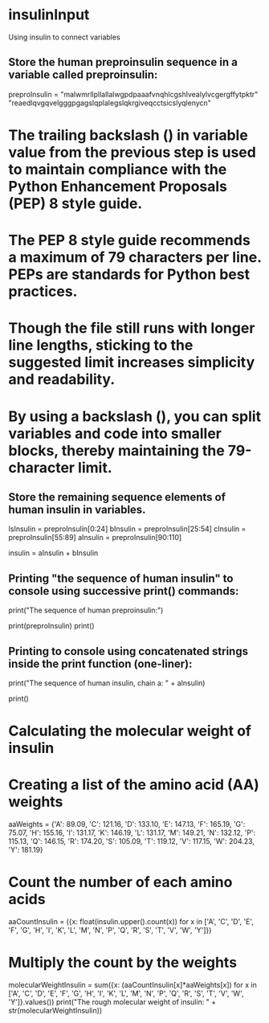# insulinInput
Using insulin to connect variables


## Store the human preproinsulin sequence in a variable called preproinsulin:

preproInsulin = "malwmrllpllallalwgpdpaaafvnqhlcgshlvealylvcgergffytpktr" \
"reaedlqvgqvelgggpgagslqplalegslqkrgiveqcctsicslyqlenycn"

# The trailing backslash (\) in variable value from the previous step is used to maintain compliance with the Python Enhancement Proposals (PEP) 8 style guide.
# The PEP 8 style guide recommends a maximum of 79 characters per line. PEPs are standards for Python best practices.
# Though the file still runs with longer line lengths, sticking to the suggested limit increases simplicity and readability.
# By using a backslash (\), you can split variables and code into smaller blocks, thereby maintaining the 79-character limit.

## Store the remaining sequence elements of human insulin in variables.

IsInsulin = preproInsulin[0:24]
bInsulin = preproInsulin[25:54]
cInsulin = preproInsulin[55:89]
aInsulin = preproInsulin[90:110]

insulin = aInsulin + bInsulin

## Printing "the sequence of human insulin" to console using successive print() commands:

print("The sequence of human preproinsulin:")

print(preproInsulin)
print()

## Printing to console using concatenated strings inside the print function (one-liner):

print("The sequence of human insulin, chain a: " + aInsulin)

print()

# Calculating the molecular weight of insulin
# Creating a list of the amino acid (AA) weights
aaWeights = {'A': 89.09, 'C': 121.16, 'D': 133.10, 'E': 147.13, 'F': 165.19,
'G': 75.07, 'H': 155.16, 'I': 131.17, 'K': 146.19, 'L': 131.17, 'M': 149.21,
'N': 132.12, 'P': 115.13, 'Q': 146.15, 'R': 174.20, 'S': 105.09, 'T': 119.12,
'V': 117.15, 'W': 204.23, 'Y': 181.19}
# Count the number of each amino acids
aaCountInsulin = ({x: float(insulin.upper().count(x)) for x in ['A', 'C',
'D', 'E', 'F', 'G', 'H', 'I', 'K', 'L', 'M', 'N', 'P', 'Q', 'R', 'S', 'T',
'V', 'W', 'Y']})
# Multiply the count by the weights
molecularWeightInsulin = sum({x: (aaCountInsulin[x]*aaWeights[x]) for x in
['A', 'C', 'D', 'E', 'F', 'G', 'H', 'I', 'K', 'L', 'M', 'N', 'P', 'Q', 'R',
'S', 'T', 'V', 'W', 'Y']}.values())
print("The rough molecular weight of insulin: " +
str(molecularWeightInsulin))
